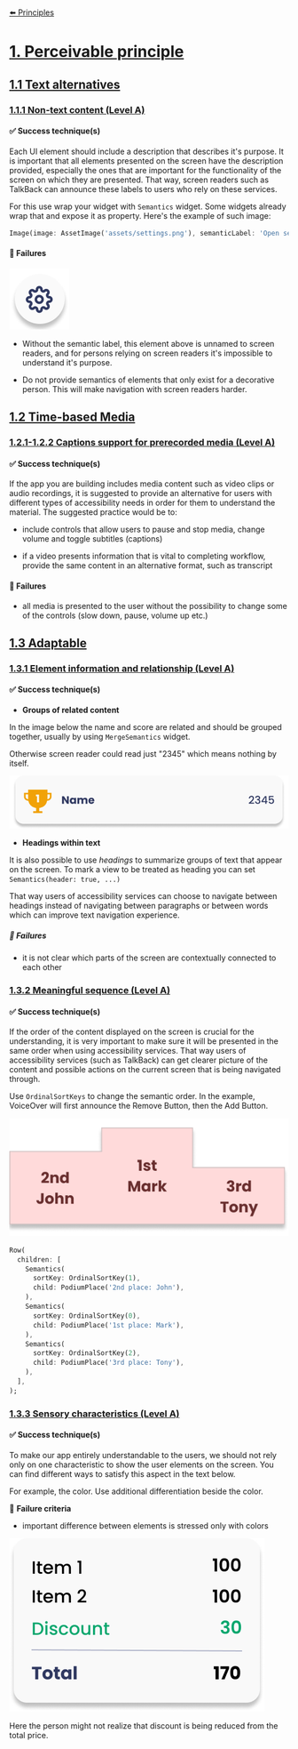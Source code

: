 [⬅️ Principles](../../accessibility_principles.md)

 # [1. Perceivable principle](../../principles/perceivable_principle.md#1-perceivable-principle)

 ## [1.1 Text alternatives](../../principles/perceivable_principle.md#11-text-alternatives)

### [1.1.1 Non-text content (Level A)](../../principles/perceivable_principle.md#111-non-text-content-level-a)

#### ✅ Success technique(s)

Each UI element should include a description that describes it's purpose. It is important that all elements presented on the screen have the description provided, especially the ones that are important for the functionality of the screen on which they are presented. That way, screen readers such as TalkBack can announce these labels to users who rely on these services.

For this use wrap your widget with `Semantics` widget. Some widgets already wrap that and expose it as property. Here's the example of such image:

```dart
Image(image: AssetImage('assets/settings.png'), semanticLabel: 'Open settings')
```

#### 🚫 Failures

![](/resources/images/settings_icon.png)

- Without the semantic label, this element above is unnamed to screen readers, and for persons relying on screen readers it's impossible to understand it's purpose.

- Do not provide semantics of elements that only exist for a decorative person. This will make navigation with screen readers harder.

## [1.2 Time-based Media](../../principles/perceivable_principle.md#12-time-based-media)

### [1.2.1-1.2.2 Captions support for prerecorded media (Level A)](../../principles/perceivable_principle.md#121-122-captions-support-for-prerecorded-media-level-a)

#### ✅ Success technique(s)

If the app you are building includes media content such as video clips or audio recordings, it is suggested to provide an alternative for users with different types of accessibility needs in order for them to understand the material. The suggested practice would be to:

- include controls that allow users to pause and stop media, change volume and toggle subtitles (captions)

- if a video presents information that is vital to completing workflow, provide the same content in an alternative format, such as transcript

#### 🚫 Failures

- all media is presented to the user without the possibility to change some of the controls (slow down, pause, volume up etc.)

## [1.3 Adaptable](../../principles/perceivable_principle.md#13-adaptable)

### [1.3.1 Element information and relationship (Level A)](../../principles/perceivable_principle.md#131-element-information-and-relationship-level-a)

#### ✅ Success technique(s)

- **Groups of related content**

In the image below the name and score are related and should be grouped together, usually by using `MergeSemantics` widget.

Otherwise screen reader could read just "2345" which means nothing by itself.

![](/resources/images/score_row.png)

- **Headings within text**

It is also possible to use _headings_ to summarize groups of text that appear on the screen. To mark a view to be treated as heading you can set `Semantics(header: true, ...)` 

That way users of accessibility services can choose to navigate between headings instead of navigating between paragraphs or between words which can improve text navigation experience.

##### 🚫 Failures

- it is not clear which parts of the screen are contextually connected to each other

### [1.3.2 Meaningful sequence (Level A)](../../principles/perceivable_principle.md#132-meaningful-sequence-level-a)

#### ✅ Success technique(s)

If the order of the content displayed on the screen is crucial for the understanding, it is very important to make sure it will be presented in the same order when using accessibility services. That way users of accessibility services (such as TalkBack) can get clearer picture of the content and possible actions on the current screen that is being navigated through.

Use `OrdinalSortKeys` to change the semantic order. In the example, VoiceOver will first announce the Remove Button, then the Add Button.


![](/resources/images/podium.png)

```dart
Row(
  children: [
    Semantics(
      sortKey: OrdinalSortKey(1),
      child: PodiumPlace('2nd place: John'),
    ),
    Semantics(
      sortKey: OrdinalSortKey(0),
      child: PodiumPlace('1st place: Mark'),
    ),
    Semantics(
      sortKey: OrdinalSortKey(2),
      child: PodiumPlace('3rd place: Tony'),
    ),
  ],
);
```

### [1.3.3 Sensory characteristics (Level A)](../../principles/perceivable_principle.md#133-sensory-characteristics-level-a)

#### ✅ Success technique(s)

To make our app entirely understandable to the users, we should not rely only on one characteristic to show the user elements on the screen. You can find different ways to satisfy this aspect in the text below.

For example, the color. Use additional differentiation beside the color.

:no_entry_sign: **Failure criteria**

- important difference between elements is stressed only with colors

![](/resources/images/bill.png)

Here the person might not realize that discount is being reduced from the total price.

